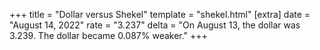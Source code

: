 +++
title = "Dollar versus Shekel"
template = "shekel.html"
[extra]
date = "August 14, 2022"
rate = "3.237"
delta = "On August 13, the dollar was 3.239. The dollar became 0.087% weaker."
+++
